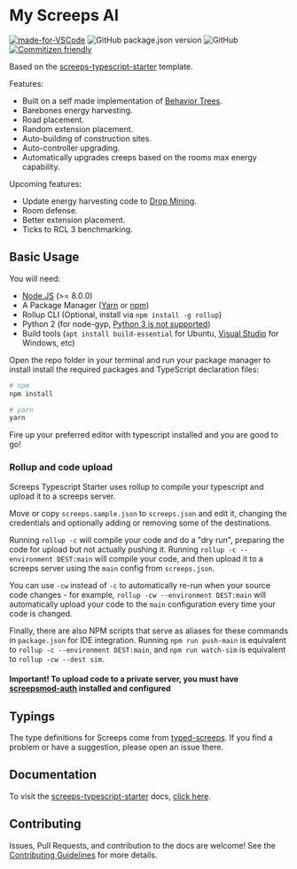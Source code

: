 # My Screeps AI

[![made-for-VSCode](https://img.shields.io/badge/Made%20for-VSCode-1f425f.svg)](https://code.visualstudio.com/)
![GitHub package.json version](https://img.shields.io/github/package-json/v/barthogenes/screeps-b-ai)
![GitHub](https://img.shields.io/github/license/barthogenes/screeps-b-ai)
[![Commitizen friendly](https://img.shields.io/badge/commitizen-friendly-brightgreen.svg)](http://commitizen.github.io/cz-cli/)

Based on the [screeps-typescript-starter](https://github.com/screepers/screeps-typescript-starter) template.

Features:

- Built on a self made implementation of [Behavior Trees](https://www.gamasutra.com/blogs/ChrisSimpson/20140717/221339/Behavior_trees_for_AI_How_they_work.php).
- Barebones energy harvesting.
- Road placement.
- Random extension placement.
- Auto-building of construction sites.
- Auto-controller upgrading.
- Automatically upgrades creeps based on the rooms max energy capability.

Upcoming features:

- Update energy harvesting code to [Drop Mining](https://wiki.screepspl.us/index.php/Static_Harvesting#Drop_Mining).
- Room defense.
- Better extension placement.
- Ticks to RCL 3 benchmarking.

## Basic Usage

You will need:

- [Node.JS](https://nodejs.org/en/download) (>= 8.0.0)
- A Package Manager ([Yarn](https://yarnpkg.com/en/docs/getting-started) or [npm](https://docs.npmjs.com/getting-started/installing-node))
- Rollup CLI (Optional, install via `npm install -g rollup`)
- Python 2 (for node-gyp, [Python 3 is not supported](https://github.com/nodejs/node-gyp/issues/193))
- Build tools (`apt install build-essential` for Ubuntu, [Visual Studio](https://www.visualstudio.com/vs/) for Windows, etc)

Open the repo folder in your terminal and run your package manager to install install the required packages and TypeScript declaration files:

```bash
# npm
npm install

# yarn
yarn
```

Fire up your preferred editor with typescript installed and you are good to go!

### Rollup and code upload

Screeps Typescript Starter uses rollup to compile your typescript and upload it to a screeps server.

Move or copy `screeps.sample.json` to `screeps.json` and edit it, changing the credentials and optionally adding or removing some of the destinations.

Running `rollup -c` will compile your code and do a "dry run", preparing the code for upload but not actually pushing it. Running `rollup -c --environment DEST:main` will compile your code, and then upload it to a screeps server using the `main` config from `screeps.json`.

You can use `-cw` instead of `-c` to automatically re-run when your source code changes - for example, `rollup -cw --environment DEST:main` will automatically upload your code to the `main` configuration every time your code is changed.

Finally, there are also NPM scripts that serve as aliases for these commands in `package.json` for IDE integration. Running `npm run push-main` is equivalent to `rollup -c --environment DEST:main`, and `npm run watch-sim` is equivalent to `rollup -cw --dest sim`.

#### Important! To upload code to a private server, you must have [screepsmod-auth](https://github.com/ScreepsMods/screepsmod-auth) installed and configured

## Typings

The type definitions for Screeps come from [typed-screeps](https://github.com/screepers/typed-screeps). If you find a problem or have a suggestion, please open an issue there.

## Documentation

To visit the [screeps-typescript-starter](https://github.com/screepers/screeps-typescript-starter) docs, [click here](https://screepers.gitbooks.io/screeps-typescript-starter/).

## Contributing

Issues, Pull Requests, and contribution to the docs are welcome! See the [Contributing Guidelines](CONTRIBUTING.md) for more details.
